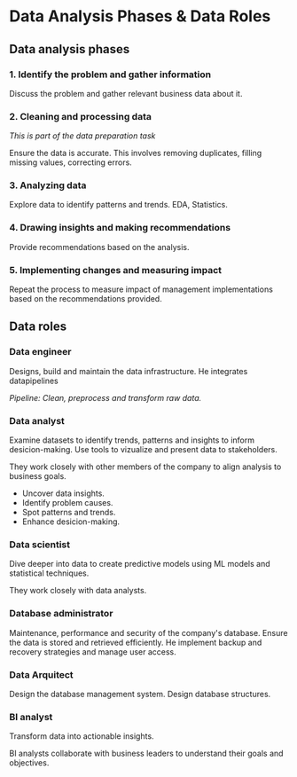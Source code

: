 # Data Analysis Phases & Data Roles

## Data analysis phases
### 1. Identify the problem and gather information
Discuss the problem and gather relevant business data about it.

### 2. Cleaning and processing data
*This is part of the data preparation task*

Ensure the data is accurate. This involves removing duplicates, filling missing values, correcting errors.

### 3. Analyzing data
Explore data to identify patterns and trends. EDA, Statistics.

### 4. Drawing insights and making recommendations
Provide recommendations based on the analysis.

### 5. Implementing changes and measuring impact
Repeat the process to measure impact of management implementations based on the recommendations provided.

## Data roles
### Data engineer
Designs, build and maintain the data infrastructure. He integrates datapipelines

*Pipeline: Clean, preprocess and transform raw data.*

### Data analyst
Examine datasets to identify trends, patterns and insights to inform desicion-making. Use tools to vizualize and present data to stakeholders.

They work closely with other members of the company to align analysis to business goals.

- Uncover data insights.
- Identify problem causes.
- Spot patterns and trends.
- Enhance desicion-making.

### Data scientist
Dive deeper into data to create predictive models using ML models and statistical techniques. 

They work closely with data analysts.

### Database administrator
Maintenance, performance and security of the company's database. Ensure the data is stored and retrieved efficiently. He implement backup and recovery strategies and manage user access.

### Data Arquitect
Design the database management system. Design database structures. 

### BI analyst
Transform data into actionable insights. 

BI analysts collaborate with business leaders to understand their goals and objectives.

